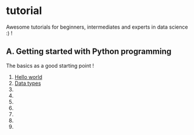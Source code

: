 # tutorial
Awesome tutorials for beginners, intermediates and experts in data science :) !

## A. Getting started with Python programming
The basics as a good starting point !
1. [Hello world](https://github.com/remijul/tutorial/blob/master/Hello_world.ipynb)
2. [Data types](https://github.com/remijul/tutorial/blob/master/Data_types.ipynb)
4. []()
5. []()
6. []()
7. []()
8. []()
9. []()
10. []()
